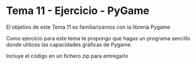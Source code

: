 # Tema 11 - Ejercicio -  PyGame

El objetivo de este Tema 11 es familiarizarnos con la librería Pygame


Como ejercicio para este tema te propongo que hagas un programa sencillo donde utilices las capacidades gráficas de Pygame.

Incluye el código en un fichero zip para entregarlo
